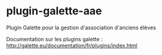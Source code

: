 plugin-galette-aae
==================

Plugin Galette pour la gestion d'association d'anciens élèves

Documentation sur les plugins galette :
http://galette.eu/documentation/fr/plugins/index.html
